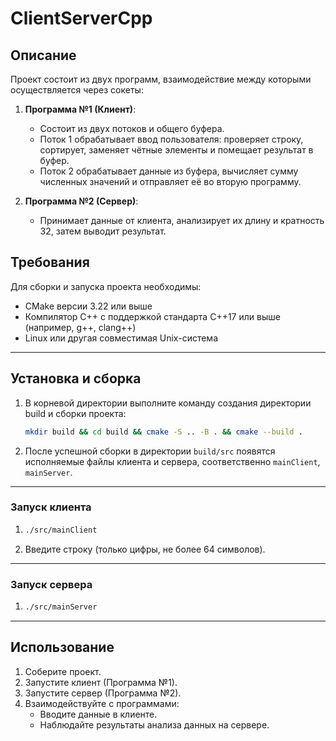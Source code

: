 # ClientServerCpp

## Описание

Проект состоит из двух программ, взаимодействие между которыми осуществляется через сокеты:

1. **Программа №1 (Клиент)**:
   - Состоит из двух потоков и общего буфера.
   - Поток 1 обрабатывает ввод пользователя: проверяет строку, сортирует, заменяет чётные элементы и помещает результат в буфер.
   - Поток 2 обрабатывает данные из буфера, вычисляет сумму численных значений и отправляет её во вторую программу.

2. **Программа №2 (Сервер)**:
   - Принимает данные от клиента, анализирует их длину и кратность 32, затем выводит результат.

## Требования

Для сборки и запуска проекта необходимы:

- CMake версии 3.22 или выше
- Компилятор C++ с поддержкой стандарта C++17 или выше (например, g++, clang++)
- Linux или другая совместимая Unix-система

---

## Установка и сборка

1. В корневой директории выполните команду создания директории build и сборки проекта:

   ```bash
   mkdir build && cd build && cmake -S .. -B . && cmake --build .
   ```

3. После успешной сборки в директории `build/src` появятся исполняемые файлы клиента и сервера, соответственно `mainClient`, `mainServer`.

---

### Запуск клиента

1. 
   ```bash
   ./src/mainClient
   ```

2. Введите строку (только цифры, не более 64 символов).

---

### Запуск сервера

1.
   ```bash
   ./src/mainServer
   ```

---

## Использование

1. Соберите проект.
2. Запустите клиент (Программа №1).
3. Запустите сервер (Программа №2).
4. Взаимодействуйте с программами:
   - Вводите данные в клиенте.
   - Наблюдайте результаты анализа данных на сервере.
